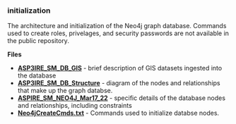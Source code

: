 ### initialization
The architecture and initialization of the Neo4j graph database.  Commands used to create roles, privelages, and security passwords are not available in the public repository.

**Files** <br>

- **[ASP3IRE_SM_DB_GIS](https://github.com/larkinandy/ChildrensHealthSocialMediaASP3IRE/tree/master/database_setup/initialization/ASP3IRE_SM_DB_GIS.pdf)** - brief description of GIS datasets ingested into the database<br>
- **[ASP3IRE_SM_DB_Structure](https://github.com/larkinandy/ChildrensHealthSocialMediaASP3IRE/tree/master/database_setup/initialization/ASP3IRE_SM_DB_Structure.pdf)** - diagram of the nodes and relationships that make up the graph databse. <br>
- **[ASPIRE_SM_NEO4J_Mar17_22](https://github.com/larkinandy/ChildrensHealthSocialMediaASP3IRE/tree/master/database_setup/initialization/ASPIRE_SM_NEO4J_Mar17_22.html)** - specific details of the database nodes and relationships, including constraints<br>
- **[Neo4jCreateCmds.txt](https://github.com/larkinandy/ChildrensHealthSocialMediaASP3IRE/tree/master/database_setup/initialization/Neo4jCreateCmds.txt.bak)** - Commands used to initialize databse nodes. <br>
